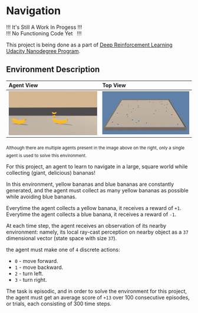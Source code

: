 # Navigation

!!! It's Still A Work In Progess !!!\
!!!   No Functioning Code Yet &nbsp; !!!

This project is being done as a part of [Deep Reinforcement Learning Udacity Nanodegree Program](https://eu.udacity.com/course/deep-reinforcement-learning-nanodegree--nd893).

## Environment Description

| Agent View | Top View |
| :---       | :---     |
| ![first-view](./images/banana_collector_firstview.gif) | ![top-view](./images/banana_collector_topview.gif) |

<sub>Although there are multiple agents present in the image above on the right, only a single agent is used to solve this environment.</sub>

For this project, an agent to learn to navigate in a large, square world while collecting (giant, delicious) bananas!

In this environment, yellow bananas and blue bananas are constantly generated, and the agent must collect as many yellow bananas as possible while avoiding blue bananas.

Everytime the agent collects a yellow banana, it receives a reward of `+1`.\
Everytime the agent collects a blue banana, it receives a reward of `-1`.

At each time step, the agent receives an observation of its nearby environment: namely, its local ray-cast perception on nearby object as a `37` dimensional vector (state space with size `37`).

the agent must make one of `4` discrete actions:
* `0` - move forward.
* `1` - move backward.
* `2` - turn left.
* `3` - turn right.

The task is episodic, and in order to solve the environment for this project, the agent must get an average score of `+13` over 100 consecutive episodes, or trials, each consisting of 300 time steps.
